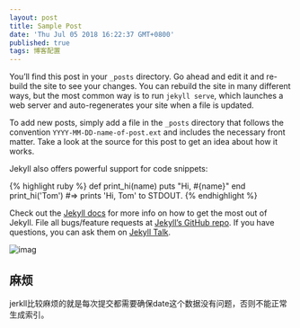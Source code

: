 ```yaml
---
layout: post
title: Sample Post
date: 'Thu Jul 05 2018 16:22:37 GMT+0800'
published: true
tags: 博客配置
---
```


You’ll find this post in your `_posts` directory. Go ahead and edit it and re-build the site to see your changes. You can rebuild the site in many different ways, but the most common way is to run `jekyll serve`, which launches a web server and auto-regenerates your site when a file is updated.

To add new posts, simply add a file in the `_posts` directory that follows the convention `YYYY-MM-DD-name-of-post.ext` and includes the necessary front matter. Take a look at the source for this post to get an idea about how it works.

Jekyll also offers powerful support for code snippets:

{% highlight ruby %}
def print_hi(name)
  puts "Hi, #{name}"
end
print_hi('Tom')
#=> prints 'Hi, Tom' to STDOUT.
{% endhighlight %}

Check out the [Jekyll docs][jekyll-docs] for more info on how to get the most out of Jekyll. File all bugs/feature requests at [Jekyll’s GitHub repo][jekyll-gh]. If you have questions, you can ask them on [Jekyll Talk][jekyll-talk].

[jekyll-docs]: http://jekyllrb.com/docs/home
[jekyll-gh]:   https://github.com/jekyll/jekyll
[jekyll-talk]: https://talk.jekyllrb.com/
![imag](http://img5.imgtn.bdimg.com/it/u=3485884547,2299761640&fm=27&gp=0.jpg)

## 麻烦
jerkll比较麻烦的就是每次提交都需要确保date这个数据没有问题，否则不能正常生成索引。
